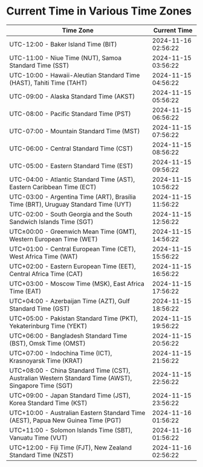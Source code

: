 # Current Time in Various Time Zones

| Time Zone | Current Time |
|-----------|--------------|
| UTC-12:00 - Baker Island Time (BIT) | 2024-11-16 02:56:22 |
| UTC-11:00 - Niue Time (NUT), Samoa Standard Time (SST) | 2024-11-15 03:56:22 |
| UTC-10:00 - Hawaii-Aleutian Standard Time (HAST), Tahiti Time (TAHT) | 2024-11-15 04:56:22 |
| UTC-09:00 - Alaska Standard Time (AKST) | 2024-11-15 05:56:22 |
| UTC-08:00 - Pacific Standard Time (PST) | 2024-11-15 06:56:22 |
| UTC-07:00 - Mountain Standard Time (MST) | 2024-11-15 07:56:22 |
| UTC-06:00 - Central Standard Time (CST) | 2024-11-15 08:56:22 |
| UTC-05:00 - Eastern Standard Time (EST) | 2024-11-15 09:56:22 |
| UTC-04:00 - Atlantic Standard Time (AST), Eastern Caribbean Time (ECT) | 2024-11-15 10:56:22 |
| UTC-03:00 - Argentina Time (ART), Brasília Time (BRT), Uruguay Standard Time (UYT) | 2024-11-15 11:56:22 |
| UTC-02:00 - South Georgia and the South Sandwich Islands Time (SGT) | 2024-11-15 12:56:22 |
| UTC±00:00 - Greenwich Mean Time (GMT), Western European Time (WET) | 2024-11-15 14:56:22 |
| UTC+01:00 - Central European Time (CET), West Africa Time (WAT) | 2024-11-15 15:56:22 |
| UTC+02:00 - Eastern European Time (EET), Central Africa Time (CAT) | 2024-11-15 16:56:22 |
| UTC+03:00 - Moscow Time (MSK), East Africa Time (EAT) | 2024-11-15 17:56:22 |
| UTC+04:00 - Azerbaijan Time (AZT), Gulf Standard Time (GST) | 2024-11-15 18:56:22 |
| UTC+05:00 - Pakistan Standard Time (PKT), Yekaterinburg Time (YEKT) | 2024-11-15 19:56:22 |
| UTC+06:00 - Bangladesh Standard Time (BST), Omsk Time (OMST) | 2024-11-15 20:56:22 |
| UTC+07:00 - Indochina Time (ICT), Krasnoyarsk Time (KRAT) | 2024-11-15 21:56:22 |
| UTC+08:00 - China Standard Time (CST), Australian Western Standard Time (AWST), Singapore Time (SGT) | 2024-11-15 22:56:22 |
| UTC+09:00 - Japan Standard Time (JST), Korea Standard Time (KST) | 2024-11-15 23:56:22 |
| UTC+10:00 - Australian Eastern Standard Time (AEST), Papua New Guinea Time (PGT) | 2024-11-16 01:56:22 |
| UTC+11:00 - Solomon Islands Time (SBT), Vanuatu Time (VUT) | 2024-11-16 01:56:22 |
| UTC+12:00 - Fiji Time (FJT), New Zealand Standard Time (NZST) | 2024-11-16 02:56:22 |
